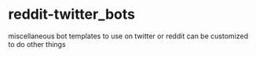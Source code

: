 # reddit-twitter_bots

miscellaneous bot templates to use on twitter or reddit can be customized to do other things
